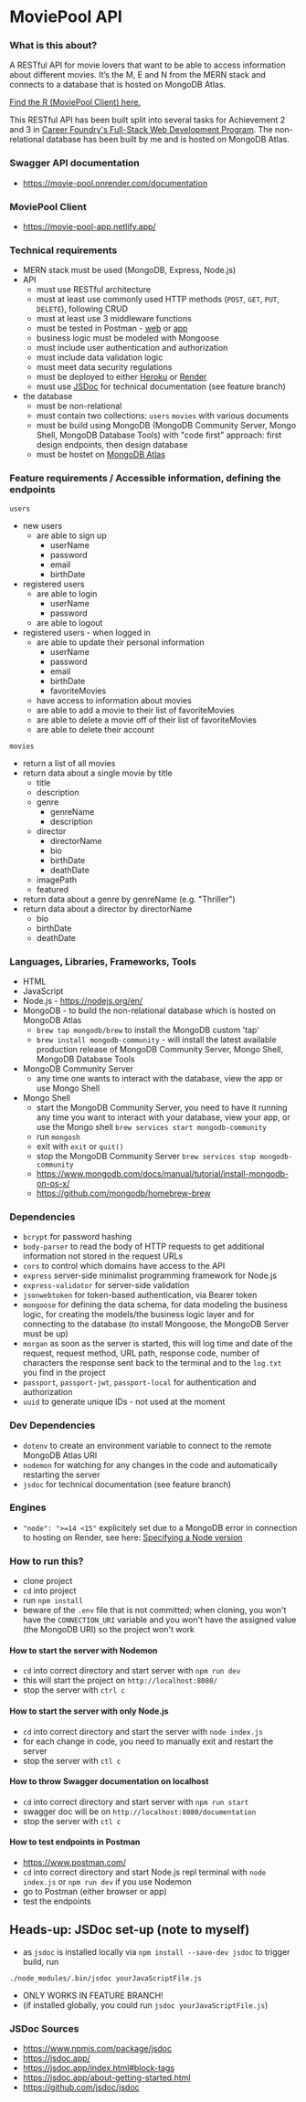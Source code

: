 # MoviePool API

### What is this about?
A RESTful API for movie lovers that want to be able to access information about different movies. It’s the M, E and N from the MERN stack and connects to a database that is hosted on MongoDB Atlas.

[Find the R (MoviePool Client) here.](https://github.com/EllyPirelly/cf-movie-client)

This RESTful API has been built split into several tasks for Achievement 2 and 3 in [Career Foundry's Full-Stack Web Development Program](https://careerfoundry.com/en/courses/become-a-web-developer/). The non-relational database has been built by me and is hosted on MongoDB Atlas.

### Swagger API documentation
- https://movie-pool.onrender.com/documentation

### MoviePool Client
- https://movie-pool-app.netlify.app/

### Technical requirements
- MERN stack must be used (MongoDB, Express, Node.js)
- API
  - must use RESTful architecture
  - must at least use commonly used HTTP methods (`POST`, `GET`, `PUT`, `DELETE`), following CRUD
  - must at least use 3 middleware functions
  - must be tested in Postman - [web](https://web.postman.co/) or [app](https://www.postman.com/downloads/)
  - business logic must be modeled with Mongoose
  - must include user authentication and authorization
  - must include data validation logic
  - must meet data security regulations
  - must be deployed to either [Heroku](https://www.heroku.com/) or [Render](https://render.com/)
  - must use [JSDoc](https://jsdoc.app/) for technical documentation (see feature branch)
- the database
  - must be non-relational
  - must contain two collections: `users` `movies` with various documents
  - must be build using MongoDB (MongoDB Community Server, Mongo Shell, MongoDB Database Tools) with "code first" approach: first design endpoints, then design database
  - must be hostet on [MongoDB Atlas](https://www.mongodb.com/atlas/database)

### Feature requirements / Accessible information, defining the endpoints
`users`
- new users
  - are able to sign up
    - userName
    - password
    - email
    - birthDate
- registered users
  - are able to login
    - userName
    - password
  - are able to logout
- registered users - when logged in
  - are able to update their personal information
    - userName
    - password
    - email
    - birthDate
    - favoriteMovies
  - have access to information about movies
  - are able to add a movie to their list of favoriteMovies
  - are able to delete a movie off of their list of favoriteMovies
  - are able to delete their account

`movies`
- return a list of all movies
- return data about a single movie by title
  - title
  - description
  - genre
    - genreName
    - description
  - director
    - directorName
    - bio
    - birthDate
    - deathDate
  - imagePath
  - featured
- return data about a genre by genreName (e.g. "Thriller")
- return data about a director by directorName
  - bio
  - birthDate
  - deathDate

### Languages, Libraries, Frameworks, Tools
- HTML
- JavaScript
- Node.js - https://nodejs.org/en/
- MongoDB - to build the non-relational database which is hosted on MongoDB Atlas
  - `brew tap mongodb/brew` to install the MongoDB custom 'tap'
  - `brew install mongodb-community` - will install the latest available production release of MongoDB Community Server, Mongo Shell, MongoDB Database Tools
- MongoDB Community Server
  - any time one wants to interact with the database, view the app or use Mongo Shell
- Mongo Shell
  - start the MongoDB Community Server, you need to have it running any time you want to interact with your database, view your app, or use the Mongo shell `brew services start mongodb-community`
  - run `mongosh`
  - exit with `exit` or `quit()`
  - stop the MongoDB Community Server `brew services stop mongodb-community`
  - https://www.mongodb.com/docs/manual/tutorial/install-mongodb-on-os-x/
  - https://github.com/mongodb/homebrew-brew

### Dependencies
- `bcrypt` for password hashing
- `body-parser` to read the body of HTTP requests to get additional information not stored in the request URLs
- `cors` to control which domains have access to the API
- `express` server-side minimalist programming framework for Node.js
- `express-validator` for server-side validation
- `jsonwebtoken` for token-based authentication, via Bearer token
- `mongoose` for defining the data schema, for data modeling the business logic, for creating the models/the business logic layer and for connecting to the database (to install Mongoose, the MongoDB Server must be up)
- `morgan` as soon as the server is started, this will log time and date of the request, request method, URL path, response code, number of characters the response sent back to the terminal and to the `log.txt` you find in the project
- `passport`, `passport-jwt`, `passport-local` for authentication and authorization
- `uuid` to generate unique IDs - not used at the moment

### Dev Dependencies
- `dotenv` to create an environment variable to connect to the remote MongoDB Atlas URI
- `nodemon` for watching for any changes in the code and automatically restarting the server
- `jsdoc` for technical documentation (see feature branch)

### Engines
- `"node": ">=14 <15"` explicitely set due to a MongoDB error in connection to hosting on Render, see here: [Specifying a Node version](https://render.com/docs/node-version)

### How to run this?
- clone project
- `cd` into project
- run `npm install`
- beware of the `.env` file that is not committed; when cloning, you won't have the `CONNECTION_URI` variable and you won't have the assigned value (the MongoDB URI) so the project won't work

#### How to start the server with Nodemon
- `cd` into correct directory and start server with `npm run dev`
- this will start the project on `http://localhost:8080/`
- stop the server with `ctrl c`

#### How to start the server with only Node.js
- `cd` into correct directory and start the server with `node index.js`
- for each change in code, you need to manually exit and restart the server
- stop the server with `ctl c`

#### How to throw Swagger documentation on localhost
- `cd` into correct directory and start server with `npm run start`
- swagger doc will be on `http://localhost:8080/documentation`
- stop the server with `ctl c`

#### How to test endpoints in Postman
- https://www.postman.com/
- `cd` into correct directory and start Node.js repl terminal with `node index.js` or `npm run dev` if you use Nodemon
- go to Postman (either browser or app)
- test the endpoints

## Heads-up: JSDoc set-up (note to myself)
- as `jsdoc` is installed locally via `npm install --save-dev jsdoc` to trigger build, run
```
./node_modules/.bin/jsdoc yourJavaScriptFile.js
```
- ONLY WORKS IN FEATURE BRANCH!
- (if installed globally, you could run `jsdoc yourJavaScriptFile.js`)

### JSDoc Sources
- https://www.npmjs.com/package/jsdoc
- https://jsdoc.app/
- https://jsdoc.app/index.html#block-tags
- https://jsdoc.app/about-getting-started.html
- https://github.com/jsdoc/jsdoc